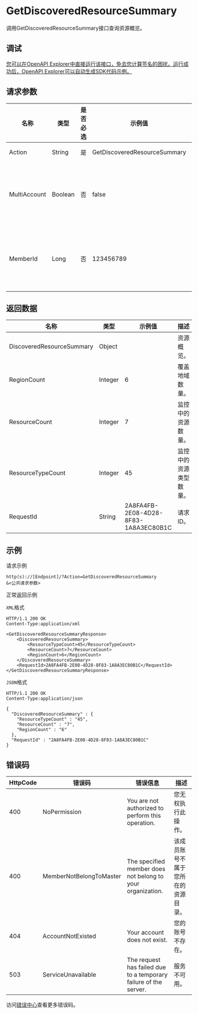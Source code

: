 # GetDiscoveredResourceSummary

调用GetDiscoveredResourceSummary接口查询资源概览。

## 调试

[您可以在OpenAPI Explorer中直接运行该接口，免去您计算签名的困扰。运行成功后，OpenAPI Explorer可以自动生成SDK代码示例。](https://api.aliyun.com/#product=Config&api=GetDiscoveredResourceSummary&type=RPC&version=2019-01-08)

## 请求参数

|名称|类型|是否必选|示例值|描述|
|--|--|----|---|--|
|Action|String|是|GetDiscoveredResourceSummary|要执行的操作，取值：**GetDiscoveredResourceSummary**。 |
|MultiAccount|Boolean|否|false|该参数计划于2021年06月30日00时00分00秒前下线，其替代功能账号组的API将于2021年05月30日00时00分00秒前上线。如果您正在使用该参数，建议您在2021年05月30日00时00分00秒之后切换为账号组的API。关于账号组，请参见[账号组](~~211534~~)。 |
|MemberId|Long|否|123456789|该参数计划于2021年06月30日00时00分00秒前下线，其替代功能账号组的API将于2021年05月30日00时00分00秒前上线。如果您正在使用该参数，建议您在2021年05月30日00时00分00秒之后切换为账号组的API。关于账号组，请参见[账号组](~~211534~~)。 |

## 返回数据

|名称|类型|示例值|描述|
|--|--|---|--|
|DiscoveredResourceSummary|Object| |资源概览。 |
|RegionCount|Integer|6|覆盖地域数量。 |
|ResourceCount|Integer|7|监控中的资源数量。 |
|ResourceTypeCount|Integer|45|监控中的资源类型数量。 |
|RequestId|String|2A8FA4FB-2E08-4D28-8F83-1A8A3EC80B1C|请求ID。 |

## 示例

请求示例

```
http(s)://[Endpoint]/?Action=GetDiscoveredResourceSummary
&<公共请求参数>
```

正常返回示例

`XML`格式

```
HTTP/1.1 200 OK
Content-Type:application/xml

<GetDiscoveredResourceSummaryResponse>
    <DiscoveredResourceSummary>
        <ResourceTypeCount>45</ResourceTypeCount>
        <ResourceCount>7</ResourceCount>
        <RegionCount>6</RegionCount>
    </DiscoveredResourceSummary>
    <RequestId>2A8FA4FB-2E08-4D28-8F83-1A8A3EC80B1C</RequestId>
</GetDiscoveredResourceSummaryResponse>
```

`JSON`格式

```
HTTP/1.1 200 OK
Content-Type:application/json

{
  "DiscoveredResourceSummary" : {
    "ResourceTypeCount" : "45",
    "ResourceCount" : "7",
    "RegionCount" : "6"
  },
  "RequestId" : "2A8FA4FB-2E08-4D28-8F83-1A8A3EC80B1C"
}
```

## 错误码

|HttpCode|错误码|错误信息|描述|
|--------|---|----|--|
|400|NoPermission|You are not authorized to perform this operation.|您无权执行此操作。|
|400|MemberNotBelongToMaster|The specified member does not belong to your organization.|该成员账号不属于您所在的资源目录。|
|404|AccountNotExisted|Your account does not exist.|您的账号不存在。|
|503|ServiceUnavailable|The request has failed due to a temporary failure of the server.|服务不可用。|

访问[错误中心](https://error-center.alibabacloud.com/status/product/Config)查看更多错误码。

